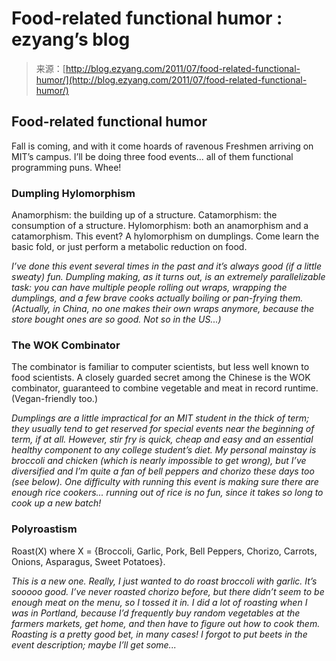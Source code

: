 <!--yml
category: 未分类
date: 2024-07-01 18:17:41
-->

# Food-related functional humor : ezyang’s blog

> 来源：[http://blog.ezyang.com/2011/07/food-related-functional-humor/](http://blog.ezyang.com/2011/07/food-related-functional-humor/)

## Food-related functional humor

Fall is coming, and with it come hoards of ravenous Freshmen arriving on MIT’s campus. I’ll be doing three food events... all of them functional programming puns. Whee!

### Dumpling Hylomorphism

Anamorphism: the building up of a structure. Catamorphism: the consumption of a structure. Hylomorphism: both an anamorphism and a catamorphism. This event? A hylomorphism on dumplings. Come learn the basic fold, or just perform a metabolic reduction on food.

*I’ve done this event several times in the past and it’s always good (if a little sweaty) fun. Dumpling making, as it turns out, is an extremely parallelizable task: you can have multiple people rolling out wraps, wrapping the dumplings, and a few brave cooks actually boiling or pan-frying them. (Actually, in China, no one makes their own wraps anymore, because the store bought ones are so good. Not so in the US...)*

### The WOK Combinator

The combinator is familiar to computer scientists, but less well known to food scientists. A closely guarded secret among the Chinese is the WOK combinator, guaranteed to combine vegetable and meat in record runtime. (Vegan-friendly too.)

*Dumplings are a little impractical for an MIT student in the thick of term; they usually tend to get reserved for special events near the beginning of term, if at all. However, stir fry is quick, cheap and easy and an essential healthy component to any college student’s diet. My personal mainstay is broccoli and chicken (which is nearly impossible to get wrong), but I’ve diversified and I’m quite a fan of bell peppers and chorizo these days too (see below). One difficulty with running this event is making sure there are enough rice cookers... running out of rice is no fun, since it takes so long to cook up a new batch!*

### Polyroastism

Roast(X) where X = {Broccoli, Garlic, Pork, Bell Peppers, Chorizo, Carrots, Onions, Asparagus, Sweet Potatoes}.

*This is a new one. Really, I just wanted to do roast broccoli with garlic. It’s sooooo good. I’ve never roasted chorizo before, but there didn’t seem to be enough meat on the menu, so I tossed it in. I did a lot of roasting when I was in Portland, because I’d frequently buy random vegetables at the farmers markets, get home, and then have to figure out how to cook them. Roasting is a pretty good bet, in many cases! I forgot to put beets in the event description; maybe I’ll get some...*
